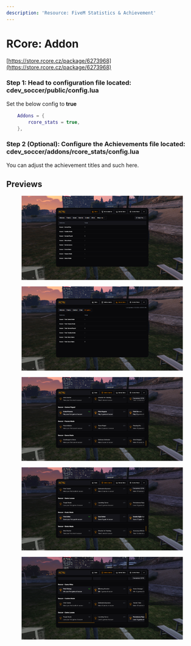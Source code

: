 ```yaml
---
description: 'Resource: FiveM Statistics & Achievement'
---
```


# RCore: Addon

[https://store.rcore.cz/package/6273968](https://store.rcore.cz/package/6273968)

### Step 1: Head to configuration file located: cdev\_soccer/public/config.lua

Set the below config to **true**

```lua
    Addons = {
        rcore_stats = true, 
    },
```

### Step 2 (Optional): Configure the Achievements file located: cdev\_soccer/addons/rcore\_stats/config.lua&#x20;

You can adjust the achievement titles and such here.

## Previews

<div><figure><img src="../../.gitbook/assets/image (1) (1).png" alt=""><figcaption></figcaption></figure> <figure><img src="../../.gitbook/assets/image2 (1).png" alt=""><figcaption></figcaption></figure></div>

<div><figure><img src="../../.gitbook/assets/image3 (1).png" alt=""><figcaption></figcaption></figure> <figure><img src="../../.gitbook/assets/image4 (1).png" alt=""><figcaption></figcaption></figure> <figure><img src="../../.gitbook/assets/image5 (1).png" alt=""><figcaption></figcaption></figure></div>
